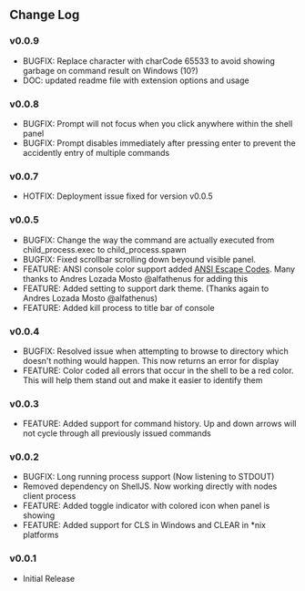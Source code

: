 ## Change Log

### v0.0.9
* BUGFIX: Replace character with charCode 65533 to avoid showing garbage on command result on Windows (10?)
* DOC: updated readme file with extension options and usage

### v0.0.8
* BUGFIX: Prompt will not focus when you click anywhere within the shell panel
* BUGFIX: Prompt disables immediately after pressing enter to prevent the accidently
entry of multiple commands

### v0.0.7
* HOTFIX: Deployment issue fixed for version v0.0.5

### v0.0.5
* BUGFIX: Change the way the command are actually executed from child_process.exec to
child_process.spawn
* BUGFIX: Fixed scrollbar scrolling down beyound visible panel.
* FEATURE: ANSI console color support added [ANSI Escape Codes](http://en.wikipedia.org/wiki/ANSI_escape_code#Colors).
Many thanks to Andres Lozada Mosto @alfathenus for adding this
* FEATURE: Added setting to support dark theme. (Thanks again to Andres Lozada Mosto @alfathenus)
* FEATURE: Added kill process to title bar of console

### v0.0.4
* BUGFIX: Resolved issue when attempting to browse to directory which doesn't
nothing would happen. This now returns an error for display
* FEATURE: Color coded all errors that occur in the shell to be a red color.
This will help them stand out and make it easier to identify them

### v0.0.3
* FEATURE: Added support for command history. Up and down arrows will not
cycle through all previously issued commands

### v0.0.2
* BUGFIX: Long running process support (Now listening to STDOUT)
* Removed dependency on ShellJS. Now working directly with nodes client process
* FEATURE: Added toggle indicator with colored icon when panel is showing
* FEATURE: Added support for CLS in Windows and CLEAR in *nix platforms

### v0.0.1
* Initial Release
